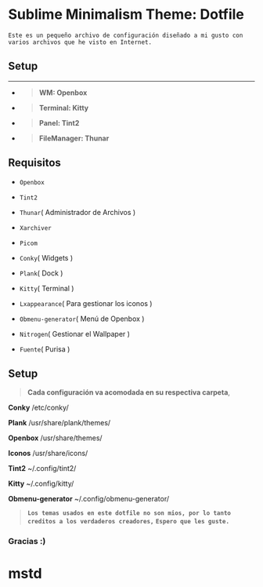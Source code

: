 # Sublime Minimalism Theme: Dotfile

`Este es un pequeño archivo de configuración diseñado a mi gusto con varios archivos que he visto en Internet.`

## Setup
----------
* >**WM: Openbox**

* >**Terminal: Kitty**

* >**Panel: Tint2**

* >**FileManager: Thunar**


## Requisitos

* `Openbox`

* `Tint2`

* `Thunar`( Administrador de Archivos )

* `Xarchiver`

* `Picom`

* `Conky`( Widgets )

* `Plank`( Dock )

* `Kitty`( Terminal )

* `Lxappearance`( Para gestionar los iconos )

* `Obmenu-generator`( Menú de Openbox )

* `Nitrogen`( Gestionar el Wallpaper )

* `Fuente`( Purisa )


## Setup

>**Cada configuración va acomodada en su respectiva carpeta**,

**Conky** /etc/conky/

**Plank** /usr/share/plank/themes/

**Openbox** /usr/share/themes/

**Iconos** /usr/share/icons/

**Tint2** ~/.config/tint2/

**Kitty** ~/.config/kitty/

**Obmenu-generator** ~/.config/obmenu-generator/

>**`Los temas usados en este dotfile no son mios, por lo tanto creditos a los verdaderos creadores,`**
**`Espero que les guste.`**
### Gracias :)

# mstd
